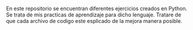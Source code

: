 En este repositorio se encuentran diferentes ejercicios creados en Python. Se trata de mis practicas de aprendizaje para dicho lenguaje.
Tratare de que cada archivo de codigo este esplicado de la mejora manera posible.
